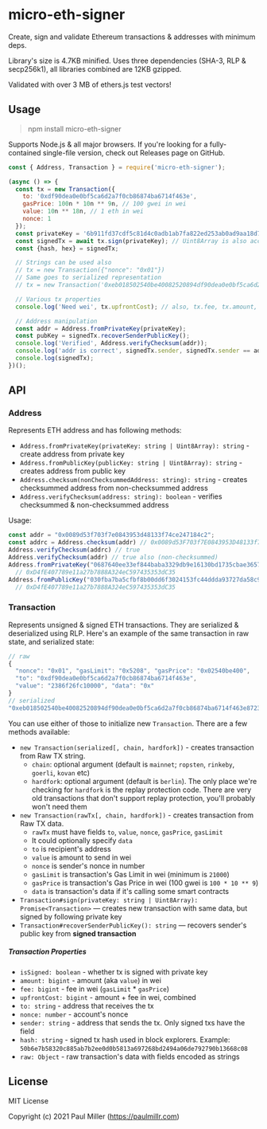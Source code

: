 # micro-eth-signer

Create, sign and validate Ethereum transactions & addresses with minimum deps.

Library's size is 4.7KB minified. Uses three dependencies (SHA-3, RLP & secp256k1), all libraries combined are 12KB gzipped.

Validated with over 3 MB of ethers.js test vectors!

## Usage

> npm install micro-eth-signer

Supports Node.js & all major browsers. If you're looking for a fully-contained single-file version, check out Releases page on GitHub.

```js
const { Address, Transaction } = require('micro-eth-signer');

(async () => {
  const tx = new Transaction({
    to: '0xdf90dea0e0bf5ca6d2a7f0cb86874ba6714f463e',
    gasPrice: 100n * 10n ** 9n, // 100 gwei in wei
    value: 10n ** 18n, // 1 eth in wei
    nonce: 1
  });
  const privateKey = '6b911fd37cdf5c81d4c0adb1ab7fa822ed253ab0ad9aa18d77257c88b29b718e';
  const signedTx = await tx.sign(privateKey); // Uint8Array is also accepted
  const {hash, hex} = signedTx;

  // Strings can be used also
  // tx = new Transaction({"nonce": "0x01"})
  // Same goes to serialized representation
  // tx = new Transaction('0xeb018502540be40082520894df90dea0e0bf5ca6d2a7f0cb86874ba6714f463e872386f26fc1000080808080');

  // Various tx properties
  console.log('Need wei', tx.upfrontCost); // also, tx.fee, tx.amount, tx.sender, etc

  // Address manipulation
  const addr = Address.fromPrivateKey(privateKey);
  const pubKey = signedTx.recoverSenderPublicKey();
  console.log('Verified', Address.verifyChecksum(addr));
  console.log('addr is correct', signedTx.sender, signedTx.sender == addr);
  console.log(signedTx);
})();
```

## API

### Address

Represents ETH address and has following methods:

- `Address.fromPrivateKey(privateKey: string | Uint8Array): string` - create address from private key
- `Address.fromPublicKey(publicKey: string | Uint8Array): string` - creates address from public key
- `Address.checksum(nonChecksummedAddress: string): string` - creates checksummed address from non-checksummed address
- `Address.verifyChecksum(address: string): boolean` - verifies checksummed & non-checksummed address

Usage:

```js
const addr = "0x0089d53f703f7e0843953d48133f74ce247184c2";
const addrc = Address.checksum(addr) // 0x0089d53F703f7E0843953D48133f74cE247184c2
Address.verifyChecksum(addrc) // true
Address.verifyChecksum(addr) // true also (non-checksummed)
Address.fromPrivateKey("0687640ee33ef844baba3329db9e16130bd1735cbae3657bd64aed25e9a5c377")
  // 0xD4fE407789e11a27b7888A324eC597435353dC35
Address.fromPublicKey("030fba7ba5cfbf8b00dd6f3024153fc44ddda93727da58c99326eb0edd08195cdb")
  // 0xD4fE407789e11a27b7888A324eC597435353dC35
```

### Transaction

Represents unsigned & signed ETH transactions. They are serialized & deserialized using RLP. Here's an example of the same transaction in raw state, and serialized state:

```js
// raw
{
  "nonce": "0x01", "gasLimit": "0x5208", "gasPrice": "0x02540be400",
  "to": "0xdf90dea0e0bf5ca6d2a7f0cb86874ba6714f463e",
  "value": "2386f26fc10000", "data": "0x"
}
// serialized
"0xeb018502540be40082520894df90dea0e0bf5ca6d2a7f0cb86874ba6714f463e872386f26fc1000080808080"
```

You can use either of those to initialize new `Transaction`. There are a few methods available:

- `new Transaction(serialized[, chain, hardfork])` - creates transaction from Raw TX string.
    - `chain`: optional argument (default is `mainnet`; `ropsten`, `rinkeby`, `goerli`, `kovan` etc)
    - `hardfork`: optional argument (default is `berlin`). The only place we're checking for `hardfork`
      is the replay protection code. There are very old transactions that don't support replay protection,
      you'll probably won't need them
- `new Transaction(rawTx[, chain, hardfork])` - creates transaction from Raw TX data.
    - `rawTx` must have fields `to`, `value`, `nonce`, `gasPrice`, `gasLimit`
    - It could optionally specify `data`
    - `to` is recipient's address
    - `value` is amount to send in wei
    - `nonce` is sender's nonce in number
    - `gasLimit` is transaction's Gas Limit in wei (minimum is `21000`)
    - `gasPrice` is transaction's Gas Price in wei (100 gwei is `100 * 10 ** 9`)
    - `data` is transaction's data if it's calling some smart contracts
- `Transaction#sign(privateKey: string | Uint8Array): Promise<Transaction>` —
  creates new transaction with same data, but signed by following private key
- `Transaction#recoverSenderPublicKey(): string` — recovers sender's public key from **signed transaction**

##### Transaction Properties

- `isSigned: boolean` - whether tx is signed with private key
- `amount: bigint` - amount (aka `value`) in wei
- `fee: bigint` - fee in wei (`gasLimit` * `gasPrice`)
- `upfrontCost: bigint` - amount + fee in wei, combined
- `to: string` - address that receives the tx
- `nonce: number` - account's nonce
- `sender: string` - address that sends the tx. Only signed txs have the field
- `hash: string` - signed tx hash used in block explorers. Example: `50b6e7b58320c885ab7b2ee0d0b5813a697268bd2494a06de792790b13668c08`
- `raw: Object` - raw transaction's data with fields encoded as strings

## License

MIT License

Copyright (c) 2021 Paul Miller (https://paulmillr.com)

